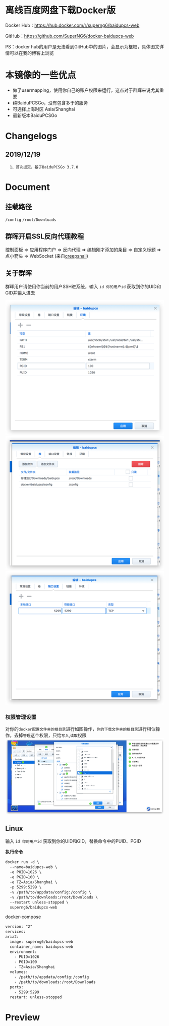 # 离线百度网盘下载Docker版
Docker Hub：https://hub.docker.com/r/superng6/baidupcs-web

GitHub：https://github.com/SuperNG6/docker-baidupcs-web


PS：docker hub的用户是无法看到GitHub中的图片，会显示为框框，具体图文详情可以在我的博客上浏览

# 本镜像的一些优点
- 做了usermapping，使用你自己的账户权限来运行，这点对于群辉来说尤其重要
- 纯BaiduPCSGo，没有包含多于的服务
- 可选择上海时区 Asia/Shanghai
- 最新版本BaiduPCSGo


# Changelogs
## 2019/12/19

      1、首次提交，基于BaiduPCSGo 3.7.0

# Document

## 挂载路径
``/config`` ``/root/Downloads``
## 群晖开启SSL反向代理教程
控制面板 => 应用程序门户 => 反向代理 => 编辑刚才添加的条目 => 自定义标题 => 点小箭头 => WebSocket (来自[creepsnail](https://github.com/creepsnail))



## 关于群晖

群晖用户请使用你当前的用户SSH进系统，输入 ``id 你的用户id`` 获取到你的UID和GID并输入进去

![](https://github.com/SuperNG6/pic/blob/master/baidupcs/Xnip2019-12-19_17-18-20.png)
![](https://github.com/SuperNG6/pic/blob/master/baidupcs/Xnip2019-12-19_17-18-11.png)
![](https://github.com/SuperNG6/pic/blob/master/baidupcs/Xnip2019-12-19_17-23-27.png)

### 权限管理设置
对你的``docker配置文件夹的根目录``进行如图操作，``你的下载文件夹的根目录``进行相似操作，去掉``管理``这个权限，只给``写入``,``读取``权限
![](https://github.com/SuperNG6/pic/blob/master/aria2/Xnip2019-12-07_10-35-24.png)


## Linux

输入 ``id 你的用户id`` 获取到你的UID和GID，替换命令中的PUID、PGID

__执行命令__
````
docker run -d \
  --name=baidupcs-web \
  -e PUID=1026 \
  -e PGID=100 \
  -e TZ=Asia/Shanghai \
  -p 5299:5299 \
  -v /path/to/appdata/config:/config \
  -v /path/to/downloads:/root/Downloads \
  --restart unless-stopped \
  superng6/baidupcs-web
  ````
docker-compose  
  ````
version: "2"
services:
  aria2:
    image: superng6/baidupcs-web
    container_name: baidupcs-web
    environment:
      - PUID=1026
      - PGID=100
      - TZ=Asia/Shanghai
    volumes:
      - /path/to/appdata/config:/config
      - /path/to/downloads:/root/Downloads
    ports:
      - 5299:5299
    restart: unless-stopped 
````

# Preview
![]()
